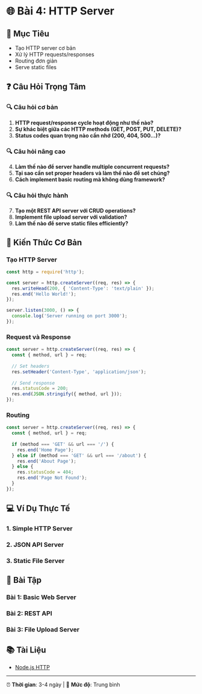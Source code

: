 # 🌐 Bài 4: HTTP Server

## 🎯 Mục Tiêu
- Tạo HTTP server cơ bản
- Xử lý HTTP requests/responses
- Routing đơn giản
- Serve static files

## ❓ Câu Hỏi Trọng Tâm

### 🔍 Câu hỏi cơ bản
1. **HTTP request/response cycle hoạt động như thế nào?**
2. **Sự khác biệt giữa các HTTP methods (GET, POST, PUT, DELETE)?**
3. **Status codes quan trọng nào cần nhớ (200, 404, 500...)?**

### 🔍 Câu hỏi nâng cao
4. **Làm thế nào để server handle multiple concurrent requests?**
5. **Tại sao cần set proper headers và làm thế nào để set chúng?**
6. **Cách implement basic routing mà không dùng framework?**

### 🔍 Câu hỏi thực hành
7. **Tạo một REST API server với CRUD operations?**
8. **Implement file upload server với validation?**
9. **Làm thế nào để serve static files efficiently?**

## 📖 Kiến Thức Cơ Bản

### Tạo HTTP Server
```javascript
const http = require('http');

const server = http.createServer((req, res) => {
  res.writeHead(200, { 'Content-Type': 'text/plain' });
  res.end('Hello World!');
});

server.listen(3000, () => {
  console.log('Server running on port 3000');
});
```

### Request và Response
```javascript
const server = http.createServer((req, res) => {
  const { method, url } = req;
  
  // Set headers
  res.setHeader('Content-Type', 'application/json');
  
  // Send response
  res.statusCode = 200;
  res.end(JSON.stringify({ method, url }));
});
```

### Routing
```javascript
const server = http.createServer((req, res) => {
  const { method, url } = req;
  
  if (method === 'GET' && url === '/') {
    res.end('Home Page');
  } else if (method === 'GET' && url === '/about') {
    res.end('About Page');
  } else {
    res.statusCode = 404;
    res.end('Page Not Found');
  }
});
```

## 💻 Ví Dụ Thực Tế

### 1. Simple HTTP Server
### 2. JSON API Server
### 3. Static File Server

## 🚀 Bài Tập

### Bài 1: Basic Web Server
### Bài 2: REST API
### Bài 3: File Upload Server

## 📚 Tài Liệu
- [Node.js HTTP](https://nodejs.org/api/http.html)

---
⏰ **Thời gian**: 3-4 ngày | 🎯 **Mức độ**: Trung bình 